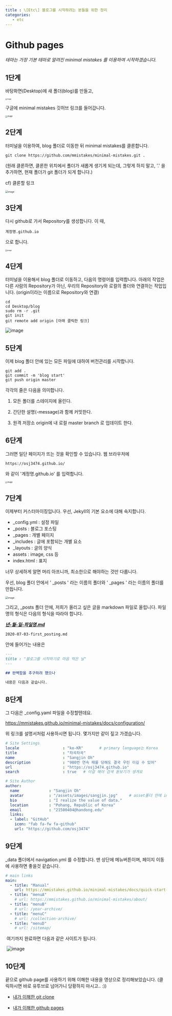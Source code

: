 ```yaml
---
title : \[Etc\] 블로그를 시작하려는 분들을 위한 정리
categories:
   - etc
---
```


# Github pages

*테마는 가장 기본 테마로 알려진 minimal mistakes 를 이용하여 시작하겠습니다.* 


## 1단계
바탕화면(Desktop)에 새 폴더(blog)를 만들고, 

<img src="https://user-images.githubusercontent.com/42775225/86331308-de079d00-bc83-11ea-9c7d-33de58a1edb1.png" alt="image" style="zoom:33%;" />

   

구글에 minimal mistakes 깃허브 링크를 들어갑니다.

<img src="https://user-images.githubusercontent.com/42775225/86331140-9f71e280-bc83-11ea-8949-c415fe65ab69.png" alt="image " style="zoom:40%;" />





## 2단계
터미널을 이용하여, blog 폴더로 이동한 뒤 minimal mistakes를 클론합니다.

```shell
git clone https://github.com/mmistakes/minimal-mistakes.git .
```

(원래 클론하면, 클론한 위치에서 폴더가 새롭게 생기게 되는데, 그렇게 하지 말고, '.' 을 추가하면, 현재 폴더가 git 폴더가 되게 합니다.)

cf) 클론할 링크

<img src="https://user-images.githubusercontent.com/42775225/86332116-03e17180-bc85-11ea-9e72-b470f436bcc1.png" alt="image" style="zoom:50%;" />





## 3단계 

다시 github로 가서 Repository를 생성합니다. 이 때, 

```shell
계정명.github.io
```

으로 합니다.

<img src="https://user-images.githubusercontent.com/42775225/86329271-deeaff80-bc80-11ea-909d-098be9b9b99f.png" alt="image " style="zoom:35%;" />





## 4단계

터미널을 이용해서 blog 폴더로 이동하고, 다음의 명령어를 입력합니다. 아래의 작업은 다른 사람의 Repository가 아닌, 우리의 Repository와 로컬의 폴더와 연결하는 작업입니다. (origin이라는 이름으로 Repository와 연결)

```shell
cd
cd Desktop/blog
sudo rm -r .git
git init
git remote add origin [아래 클릭한 링크]
```

![image](https://user-images.githubusercontent.com/42775225/86333178-84ed3880-bc86-11ea-8ba8-820b15e6bc25.png)



## 5단계 

이제 blog 폴더 안에 있는 모든 파일에 대하여 버전관리를 시작합니다. 

```shell
git add .
git commit -m 'blog start'
git push origin master
```

각각의 줄은 다음을 의미합니다.

1) 모든 폴더를 스테이지에 올린다.

2) 간단한 설명(-message)과 함께 커밋한다.

3) 원격 저장소 origin에 내 로컬 master branch 로 업데이트 한다.





## 6단계 

그러면 일단 페이지가 뜨는 것을 확인할 수 있습니다. 웹 브라우저에 

```
https://osj3474.github.io/
```

와 같이 '계정명.github.io' 를 입력합니다.



<img src="https://user-images.githubusercontent.com/42775225/86428687-53c54480-bd28-11ea-94a7-881c1df3ac2d.png" alt="image " style="zoom:40%;" />

## 7단계 

이제부터 커스터마이징입니다. 우선, Jekyll의 기본 요소에 대해 숙지합니다.

- _config.yml : 설정 파일
- _posts : 블로그 포스팅
- _pages : 개별 페이지
- _includes : 글에 포함되는 개별 요소
- _layouts : 글의 양식
- assets : image, css 등
- index.html : 표지

너무 상세하게 알면 머리 아프니까, 최소한으로 해야하는 것만 다룹니다. 

우선, blog 폴더 안에서 ' _posts ' 라는 이름의 폴더와   ' _pages ' 라는 이름의 폴더를 만듭니다.

<img src="https://user-images.githubusercontent.com/42775225/86442193-59cb1d80-bd48-11ea-986a-378e0de26bec.png" alt="image " style="zoom:50%;" />

그리고, _posts 폴더 안에, 저희가 올리고 싶은 글을 markdown 파일로 올립니다. 파일 명의 형식은 다음의 형식을 따라야 합니다.

<u>***년-월-일-파일명.md***</u>

```
2020-07-03-first_posting.md
```

안에 들어가는 내용은

```markdown
---
title : "블로그를 시작하기로 마음 먹은 날"
---

## 완벽함을 추구하려 했으나

내용은 다음과 같습니다.
```

   



## 8단계 

그 다음은 _config.yaml 파일을 수정할텐데요.

https://mmistakes.github.io/minimal-mistakes/docs/configuration/

위 링크를 설명서처럼 사용하시면 됩니다. 몇가지만 같이 짚고 가겠습니다.



```yaml
# Site Settings
locale                   : "ko-KR"       # primary language는 Korea
title                    : "차곡차곡"
name                     : "Sangjin Oh"
description              : "980번 연속 패를 당해도 결국 우린 이길 수 있어"
url                      : "https://osj3474.github.io"
search                   : true   # 이걸 해야 검색 돋보기가 생겨요

# Site Author
author:
  name             : "Sangjin Oh"
  avatar           : "/assets/images/sangjin.jpg"     # asset폴더 안에 images폴더를 만들어서 이미지를 넣어요
  bio              : "I realize the value of data."
  location         : "Pohang, Republic of Korea"
  email            : "21500404@handong.edu"
  links:
  - label: "GitHub"
    icon: "fab fa-fw fa-github"
    url: "https://github.com/osj3474"
```



## 9단계 

_data 폴더에서 navigation.yml 를 수정합니다. 맨 상단에 메뉴버튼이며, 페이지 이동에 사용하면 좋을것 같습니다.

```yaml
# main links
main:
  - title: "Manual"
    url: https://mmistakes.github.io/minimal-mistakes/docs/quick-start-guide/
  - title: "menuA"
    # url: https://mmistakes.github.io/minimal-mistakes/about/
  - title: "menuB"
    # url: /year-archive/
  - title: "menuC" 
    # url: /collection-archive/
  - title: "menuD"
    # url: /sitemap/
```



​	여기까지 완료하면 다음과 같은 사이트가 됩니다.

​	![image](https://user-images.githubusercontent.com/42775225/86442835-571cf800-bd49-11ea-9012-2560dab85e5f.png)	

## 10단계 

끝으로 github page를 사용하기 위해 이해한 내용을 영상으로 정리해보았습니다. (클릭하시면 바로 유투브로 넘어가니 당황하지 마시고.. :))

* <a href="https://www.youtube.com/watch?v=G-8A1w-YD_k&feature=youtu.be" target="_blank"> 내가 이해한 git clone </a>

* <a href="https://www.youtube.com/watch?v=Dz9SGB7kO4c&t=218s" target="_blank"> 내가 이해한 github pages  </a>




